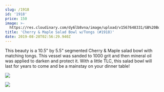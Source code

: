 ```yaml
---
slug: /1918
id: '1918'
price: 150
image: >-
  https://res.cloudinary.com/dy6lb8vna/image/upload/v1567648331/GB%20Bowlworks%20Gallery/1918e.jpg
title: 'Cherry & Maple Salad Bowl w/Tongs (#1918)'
date: 2019-08-28T02:56:29.940Z
---
```

This beauty is a 10.5" by 5.5" segmented Cherry & Maple salad bowl with matching tongs.  This vessel was sanded to 1000 grit and then mineral oil was applied to darken and protect it.  With a little TLC, this salad bowl will last for years to come and be a mainstay on your dinner table!

![](https://res.cloudinary.com/dy6lb8vna/image/upload/v1566961179/GB%20Bowlworks%20Gallery/1919c.jpg)

![](https://res.cloudinary.com/dy6lb8vna/image/upload/v1566961231/GB%20Bowlworks%20Gallery/1919b.jpg)

